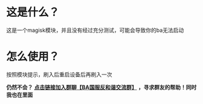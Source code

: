 # 这是什么？
这是一个magisk模块，并且没有经过充分测试，可能会导致你的ba无法启动
# 怎么使用？
按照模块提示，刷入后重启设备后再刷入一次

**仍然不会？**  [**点击链接加入群聊【BA国服反和谐交流群】**](http://qm.qq.com/cgi-bin/qm/qr?_wv=1027&k=cGKlyvIt3p3Lf8B4pDjvG0idWhN0lUKX&authKey=y%2FAByEXOgj04okOe6we4QusY3OdNllXCLHrJvHpAzKQn7zW8ArZmrv57%2F3bEQnS2&noverify=0&group_code=907123179) **，寻求群友的帮助！同时我也在里面**
